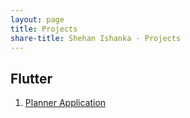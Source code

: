```yaml
---
layout: page
title: Projects
share-title: Shehan Ishanka - Projects
---
```


<span class="fa"></span> Flutter
----------
1. [Planner Application](/2021-02-07-planner-application)